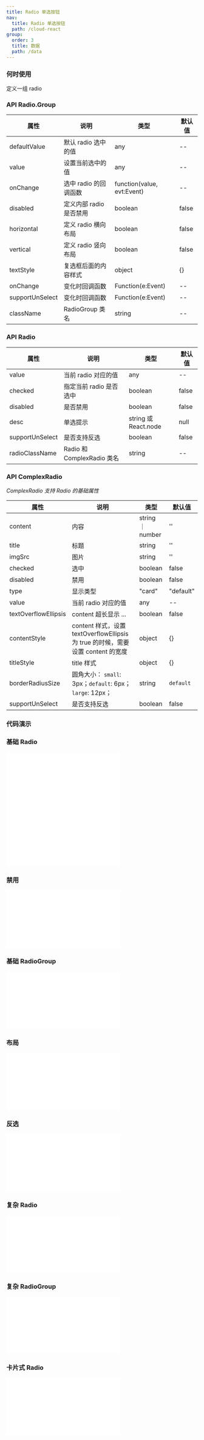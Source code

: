 ```yaml
---
title: Radio 单选按钮
nav:
  title: Radio 单选按钮
  path: /cloud-react
group:
  order: 3
  title: 数据
  path: /data
---
```


### 何时使用

定义一组 radio

### API Radio.Group

| 属性         | 说明                    | 类型                       | 默认值 |
| ------------ | ----------------------- | -------------------------- | ------ |
| defaultValue | 默认 radio 选中的值     | any                        | --     |
| value        | 设置当前选中的值        | any                        | --     |
| onChange     | 选中 radio 的回调函数   | function(value, evt:Event) | --     |
| disabled     | 定义内部 radio 是否禁用 | boolean                    | false  |
| horizontal   | 定义 radio 横向布局     | boolean                    | false  |
| vertical     | 定义 radio 竖向布局     | boolean                    | false  |
| textStyle      | 复选框后面的内容样式      | object            | {}     |
| onChange       | 变化时回调函数          | Function(e:Event) | --     |
| supportUnSelect       | 变化时回调函数          | Function(e:Event) | --     |
| className       | RadioGroup 类名          | string | --     |

### API Radio

| 属性     | 说明                    | 类型    | 默认值 |
| -------- | ----------------------- | ------- | ------ |
| value    | 当前 radio 对应的值     | any     | --     |
| checked  | 指定当前 radio 是否选中 | boolean | false  |
| disabled | 是否禁用                | boolean | false  |
| desc       | 单选提示         | string 或 React.node  | null    |
| supportUnSelect       | 是否支持反选         |  boolean  | false   |
| radioClassName       | Radio 和 ComplexRadio 类名       |  string  | --   |

### API ComplexRadio

*ComplexRadio 支持 Radio 的基础属性*

| 属性           | 说明                    | 类型              | 默认值 |
| -------------- | ----------------------- | ----------------- | ------ |
| content | 内容        | string ｜ number           | ''     |
| title | 标题        | string           | ''     |
| imgSrc        | 图片     | string           | ''     |
| checked        | 选中     | boolean           | false     |
| disabled        | 禁用     | boolean           | false     |
| type | 显示类型 | "card" | "default" | "default"|
| value        | 当前 radio 对应的值     | any           | --     |
| textOverflowEllipsis        | content 超长显示 ...     | boolean           | false     |
| contentStyle        | content 样式，设置 textOverflowEllipsis 为 true 的时候，需要设置 content 的宽度    | object           | {}     |
| titleStyle        | title 样式    | object           | {}     |
| borderRadiusSize       | 圆角大小： `small`: 3px；`default`: 6px；`large`: 12px；         | string | `default`     |
| supportUnSelect       | 是否支持反选         |  boolean  | false   |


### 代码演示
### 基础 Radio
<embed src="@components/radio/demos/basic-radio.md" />

<embed src="@components/radio/demos/complex.md" />

### 禁用
<embed src="@components/radio/demos/disabled.md" />

### 基础 RadioGroup
<embed src="@components/radio/demos/group.md" />

### 布局
<embed src="@components/radio/demos/layout.md" />

### 反选
<embed src="@components/radio/demos/unSelect.md" />

### 复杂 Radio
<embed src="@components/radio/complexDemos/basic.md" />

### 复杂 RadioGroup
<embed src="@components/radio/complexDemos/group.md" />

### 卡片式 Radio
<embed src="@components/radio/complexDemos/card.md" />
